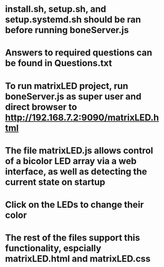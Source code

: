 # install.sh, setup.sh, and setup.systemd.sh should be ran before running boneServer.js

# Answers to required questions can be found in Questions.txt

# To run matrixLED project, run boneServer.js as super user and direct browser to http://192.168.7.2:9090/matrixLED.html
# The file matrixLED.js allows control of a bicolor LED array via a web interface, as well as detecting the current state on startup
# Click on the LEDs to change their color

# The rest of the files support this functionality, espcially matrixLED.html and matrixLED.css
